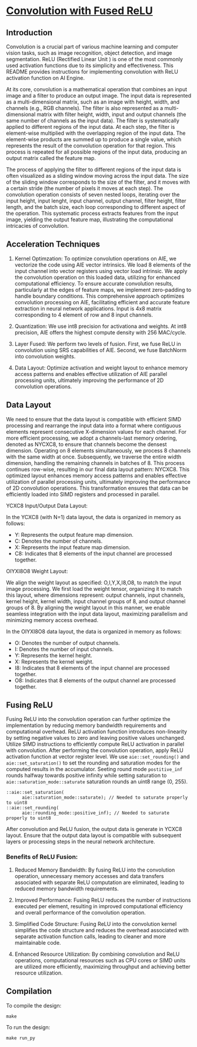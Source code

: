 <!---//===- README.md --------------------------*- Markdown -*-===//
//
// This file is licensed under the Apache License v2.0 with LLVM Exceptions.
// See https://llvm.org/LICENSE.txt for license information.
// SPDX-License-Identifier: Apache-2.0 WITH LLVM-exception
//
// Copyright (C) 2024, Advanced Micro Devices, Inc.
// 
//===----------------------------------------------------------------------===//-->

# <ins>Convolution with Fused ReLU</ins>

## Introduction
Convolution is a crucial part of various machine learning and computer vision tasks, such as image recognition, object detection, and image segmentation.  ReLU (Rectified Linear Unit ) is one of the most commonly used activation functions due to its simplicity and effectiveness. This README provides instructions for implementing convolution with ReLU activation function on AI Engine. 


At its core, convolution is a mathematical operation that combines an input image and a filter to produce an output image. The input data is represented as a multi-dimensional matrix, such as an image with height, width, and channels (e.g., RGB channels). The filter is also represented as a multi-dimensional matrix with filter height, width, input and output channels (the same number of channels as the input data). The filter is systematically applied to different regions of the input data. At each step, the filter is element-wise multiplied with the overlapping region of the input data. The element-wise products are summed up to produce a single value, which represents the result of the convolution operation for that region. This process is repeated for all possible regions of the input data, producing an output matrix called the feature map.

The process of applying the filter to different regions of the input data is often visualized as a sliding window moving across the input data. The size of the sliding window corresponds to the size of the filter, and it moves with a certain stride (the number of pixels it moves at each step). The convolution operation consists of seven nested loops, iterating over the input height, input lenght, input channel, output channel, filter height, filter length, and the batch size, each loop corresponding to different aspect of the operation. This systematic process extracts features from the input image, yielding the output feature map, illustrating the computational intricacies of convolution. 

## Acceleration Techniques
1. Kernel Optimzation: To optimize convolution operations on AIE, we vectorize the code using AIE vector intrinsics. We load 8 elements of the input channel into vector registers using vector load intrinsic. We apply the convolution operation on this loaded data, utilizing for enhanced computational efficiency. To ensure accurate convolution results, particularly at the edges of feature maps, we implement zero-padding to handle boundary conditions. This comprehensive approach optimizes convolution processing on AIE, facilitating efficient and accurate feature extraction in neural network applications. Input is 4x8 matrix corresponding to 4 element of row and 8 input channels.

2. Quantization: We use int8 precision for activationa and weights. At int8 precision, AIE offers the highest compute density with 256 MAC/cycle.  

3. Layer Fused: We perform two levels of fusion. First, we fuse ReLU in convolution using SRS capabilities of AIE. Second, we fuse BatchNorm into convolution weights. 

4. Data Layout: Optimize activation and weight layout to enhance memory access patterns and enables effective utilization of AIE parallel processing units, ultimately improving the performance of 2D convolution operations. 

## Data Layout
We need to ensure that the data layout is compatible with efficient SIMD processing and rearrange the input data into a format where contiguous elements represent consecutive X-dimension values for each channel. For more efficient processing, we adopt a channels-last memory ordering, denoted as NYCXC8, to ensure that channels become the densest dimension. Operating on 8 elements simultaneously, we process 8 channels with the same width at once. Subsequently, we traverse the entire width dimension, handling the remaining channels in batches of 8. This process continues row-wise, resulting in our final data layout pattern: NYCXC8. This optimized layout enhances memory access patterns and enables effective utilization of parallel processing units, ultimately improving the performance of 2D convolution operations. This transformation ensures that data can be efficiently loaded into SIMD registers and processed in parallel. 

YCXC8 Input/Output Data Layout:

In the YCXC8 (with N=1) data layout, the data is organized in memory as follows:

* Y: Represents the output feature map dimension.
* C: Denotes the number of channels.
* X: Represents the input feature map dimension.
* C8: Indicates that 8 elements of the input channel are processed together.

OIYXI8O8 Weight Layout:

We align the weight layout as specified: O,I,Y,X,I8,O8, to match the input image processing. We first load the weight tensor, organizing it to match this layout, where dimensions represent: output channels, input channels, kernel height, kernel width, input channel groups of 8, and output channel groups of 8. By aligning the weight layout in this manner, we enable seamless integration with the input data layout, maximizing parallelism and minimizing memory access overhead. 

In the OIYXI8O8 data layout, the data is organized in memory as follows:

* O: Denotes the number of output channels.
* I: Denotes the number of input channels.
* Y: Represents the kernel height.
* X: Represents the kernel weight.
* I8: Indicates that 8 elements of the input channel are processed together.
* O8: Indicates that 8 elements of the output channel are processed together.


## Fusing ReLU
Fusing ReLU into the convolution operation can further optimize the implementation by reducing memory bandwidth requirements and computational overhead. ReLU activation function introduces non-linearity by setting negative values to zero and leaving positive values unchanged. Utilize SIMD instructions to efficiently compute ReLU activation in parallel with convolution. After performing the convolution operation, apply ReLU activation function at vector register level. 
We use `aie::set_rounding()` and `aie::set_saturation()` to set the rounding and saturation modes for the computed results in the accumulator. Seeting round mode `postitive_inf` rounds halfway towards positive infinity while setting saturation to `aie::saturation_mode::saturate` saturation rounds an uint8 range (0, 255). 

```
::aie::set_saturation(
      aie::saturation_mode::saturate); // Needed to saturate properly to uint8
::aie::set_rounding(
      aie::rounding_mode::positive_inf); // Needed to saturate properly to uint8
```
After convolution and ReLU fusion, the output data is generate in YCXC8 layout. Ensure that the output data layout is compatible with subsequent layers or processing steps in the neural network architecture.


### Benefits of ReLU Fusion:

1. Reduced Memory Bandwidth:
By fusing ReLU into the convolution operation, unnecessary memory accesses and data transfers associated with separate ReLU computation are eliminated, leading to reduced memory bandwidth requirements.

2. Improved Performance:
Fusing ReLU reduces the number of instructions executed per element, resulting in improved computational efficiency and overall performance of the convolution operation.

3. Simplified Code Structure:
Fusing ReLU into the convolution kernel simplifies the code structure and reduces the overhead associated with separate activation function calls, leading to cleaner and more maintainable code.

4. Enhanced Resource Utilization:
By combining convolution and ReLU operations, computational resources such as CPU cores or SIMD units are utilized more efficiently, maximizing throughput and achieving better resource utilization.

## Compilation
To compile the design:
```
make
```

To run the design:
```
make run_py
```